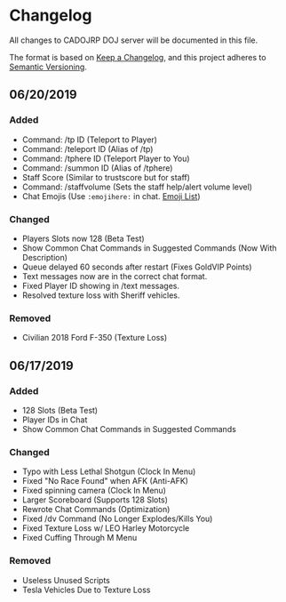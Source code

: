 # Changelog
All changes to CADOJRP DOJ server will be documented in this file.

The format is based on [Keep a Changelog](https://keepachangelog.com/en/1.0.0/),
and this project adheres to [Semantic Versioning](https://semver.org/spec/v2.0.0.html).

## 06/20/2019
### Added
- Command: /tp ID (Teleport to Player)
- Command: /teleport ID (Alias of /tp)
- Command: /tphere ID (Teleport Player to You)
- Command: /summon ID (Alias of /tphere)
- Staff Score (Similar to trustscore but for staff)
- Command: /staffvolume (Sets the staff help/alert volume level)
- Chat Emojis (Use ``:emojihere:`` in chat. [Emoji List](https://gist.github.com/avery1227/f6bf19266680f0d0582b95a6e92dffc4))

### Changed
- Players Slots now 128 (Beta Test)
- Show Common Chat Commands in Suggested Commands (Now With Description)
- Queue delayed 60 seconds after restart (Fixes GoldVIP Points)
- Text messages now are in the correct chat format.
- Fixed Player ID showing in /text messages.
- Resolved texture loss with Sheriff vehicles.

### Removed
- Civilian 2018 Ford F-350 (Texture Loss)



## 06/17/2019
### Added
- 128 Slots (Beta Test)
- Player IDs in Chat
- Show Common Chat Commands in Suggested Commands

### Changed
- Typo with Less Lethal Shotgun (Clock In Menu)
- Fixed "No Race Found" when AFK (Anti-AFK)
- Fixed spinning camera (Clock In Menu)
- Larger Scoreboard (Supports 128 Slots)
- Rewrote Chat Commands (Optimization)
- Fixed /dv Command (No Longer Explodes/Kills You)
- Fixed Texture Loss w/ LEO Harley Motorcycle
- Fixed Cuffing Through M Menu

### Removed
- Useless Unused Scripts
- Tesla Vehicles Due to Texture Loss
